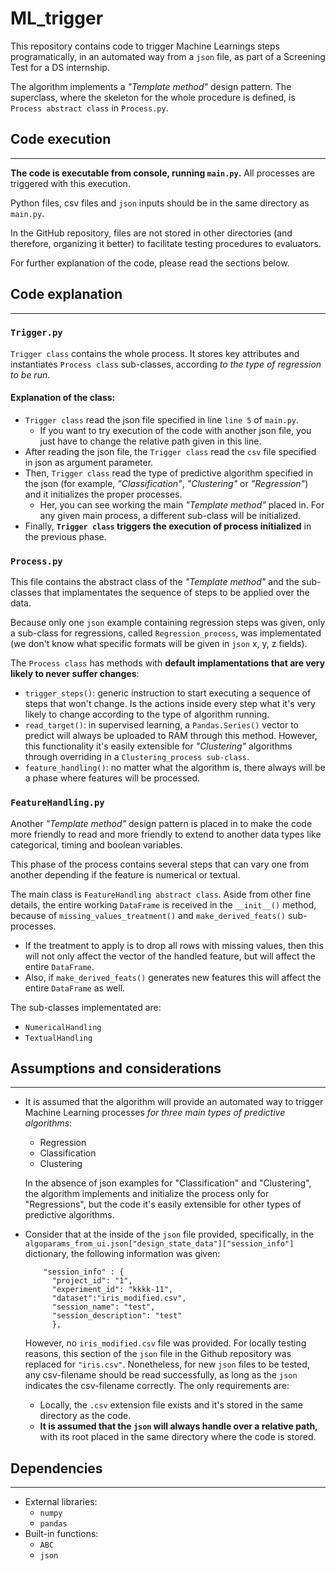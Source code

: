 # ML_trigger

This repository contains code to trigger Machine Learnings steps programatically, in an automated way from a ```json``` file, as part of a Screening Test for a DS internship.

The algorithm implements a *"Template method"* design pattern. The superclass, where the skeleton for the whole procedure is defined, is ```Process abstract class``` in ```Process.py```.

## Code execution
___

**The code is executable from console, running ```main.py```.** All processes are triggered with this execution.

Python files, csv files and ```json``` inputs should be in the same directory as ```main.py```.

In the GitHub repository, files are not stored in other directories (and therefore, organizing it better) to facilitate testing procedures to evaluators. 

For further explanation of the code, please read the sections below.

## Code explanation
___

### **```Trigger.py```**

```Trigger class``` contains the whole process. It stores key attributes and instantiates ```Process class``` sub-classes, according *to the type of regression to be run*.

#### Explanation of the class:

- ```Trigger class``` read the json file specified in line ```line 5```  of ```main.py```.
  - If you want to try execution of the code with another json file, you just have to change the relative path given in this line.
- After reading the json file, the ```Trigger class``` read the ```csv``` file specified in json as argument parameter.
- Then, ```Trigger class``` read the type of predictive algorithm specified in the json (for example, *"Classification"*, *"Clustering"* or *"Regression"*) and it initializes the proper processes.
  - Her, you can see working the main *"Template method"* placed in. For any given main process, a different sub-class will be initialized.
- Finally, **```Trigger class``` triggers the execution of process initialized** in the previous phase.

### **```Process.py```**

This file contains the abstract class of the *"Template method"* and the sub-classes that implamentates the sequence of steps to be applied over the data.

Because only one ```json``` example containing regression steps was given, only a sub-class for regressions, called ```Regression_process```, was implementated (we don't know what specific formats will be given in ```json``` x, y, z fields).

The ```Process class``` has methods with **default implamentations that are very likely to never suffer changes**:
  - ```trigger_steps()```: generic instruction to start executing a sequence of steps that won't change. Is the actions inside every step what it's very likely to change according to the type of algorithm running.
  - ```read_target()```: in supervised learning, a ```Pandas.Series()``` vector to predict will always be uploaded to RAM through this method. However, this functionality it's easily extensible for *"Clustering"* algorithms through overriding  in a ```Clustering_process sub-class```.
  - ```feature_handling()```: no matter what the algorithm is, there always will be a phase where features will be processed.

### **```FeatureHandling.py```**

Another *"Template method"* design pattern is placed in to make the code more friendly to read and more friendly to extend to another data types like categorical, timing and boolean variables.

This phase of the process contains several steps that can vary one from another depending if the feature is numerical or textual.

The main class is ```FeatureHandling abstract class```. Aside from other fine details, the entire working ```DataFrame``` is received in the ```__init__()``` method, because of ```missing_values_treatment()``` and ```make_derived_feats()``` sub-processes.
  - If the treatment to apply is to drop all rows with missing values, then this will not only affect the vector of the handled feature, but will affect the entire ```DataFrame```.
  - Also, if ```make_derived_feats()``` generates new features this will affect the entire ```DataFrame``` as well.

The sub-classes implementated are:
  - ```NumericalHandling```
  - ```TextualHandling```

## Assumptions and considerations
___

- It is assumed that the algorithm will provide an automated way to trigger Machine Learning processes *for three main types of predictive algorithms*:
  - Regression
  - Classification
  - Clustering

  In the absence of json examples for "Classification" and "Clustering", the algorithm implements and initialize the process only for "Regressions", but the code it's easily extensible for other types of predictive algorithms.

- Consider that at the inside of the ```json``` file provided, specifically, in the ```algoparams_from_ui.json["design_state_data"]["session_info"]``` dictionary, the following information was given:

  ```
      "session_info" : {
        "project_id": "1",
        "experiment_id": "kkkk-11",
        "dataset":"iris_modified.csv",
        "session_name": "test",
        "session_description": "test"
        },
  ```

  However, no ```iris_modified.csv``` file was provided.
  For locally testing reasons, this section of the ```json``` file in the Github repository was replaced for ```"iris.csv"```. Nonetheless, for new ```json``` files to be tested, any csv-filename should be read successfully, as long as the ```json``` indicates the csv-filename correctly. The only requirements are:

  - Locally, the ```.csv``` extension file exists and it's stored in the same directory as the code.
  - **It is assumed that the ```json``` will always handle over a relative path,** with its root placed in the same directory where the code is stored.

## Dependencies
___

- External libraries:
  - ```numpy```
  - ```pandas```
- Built-in functions:
  - ```ABC```
  - ```json```

